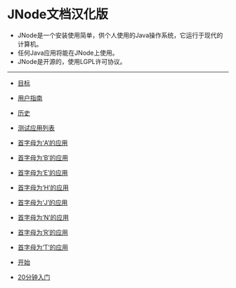 # JNode文档汉化版 # 
* JNode是一个安装使用简单，供个人使用的Java操作系统，它运行于现代的计算机。  
* 任何Java应用将能在JNode上使用。  
* JNode是开源的，使用LGPL许可协议。

---
* [目标](目标.md)

* [用户指南](目标.md)

 * [历史](历史.md)

 * [测试应用列表](测试应用列表.md)

 * [首字母为‘A’的应用](首字母为a.md)

 * [首字母为‘B’的应用](首字母为b的应用.md)

 * [首字母为‘E’的应用](首字母为e的应用.md)

 * [首字母为‘H’的应用](首字母为h的应用.md)

 * [首字母为‘J’的应用](首字母为j的应用.md)

 * [首字母为‘N’的应用](首字母为n的应用.md)

 * [首字母为‘R’的应用](首字母为r的应用.md)

 * [首字母为‘T’的应用](首字母为t的应用.md)

 * [开始](入门.md)

 * [20分钟入门](20分钟入门.md)








